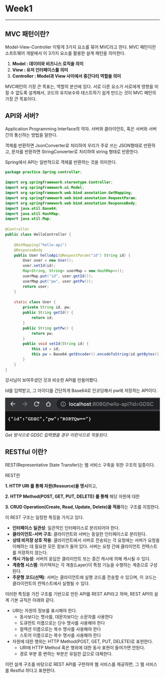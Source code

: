 # Week1

---

## MVC 패턴이란?

Model-View-Controller 이렇게 3가지 요소를 묶어 MVC라고 한다. MVC 패턴이란 소프트웨어 개발에서 이 3가지 요소를 활용한 설계 패턴을 의미한다.

1. **Model : 데이터와 비즈니스 로직을 의미**
2. **View : 유저 인터페이스를 의미**
3. **Controller : Model과 View 사이에서 중간다리 역할을 의미**

MVC패턴의 가장 큰 목표는, 역할의 분산에 있다. 서로 다른 요소가 서로에게 영향을 미칠 수 없도록 설계해서, 코드의 유지보수와 테스트하기 쉽게 만드는 것이 MVC 패턴의 가장 큰 목표이다.

## API와 서버?

Application Programming Interface의 약자. 서버와 클라이언트, 혹은 서버와 서버간의 통신하는 방법을 말한다.

객체를 반환하면 JsonConverter로 처리하여 우리가 주로 쓰는 JSON형태로 반환하고, 문자를 반환하면 StringConverter로 처리하여 string 형태로 반환한다.

Spring에서 API는 일반적으로 객체를 반환하는 것을 의미한다.

```java
package practice.Spring.controller;

import org.springframework.stereotype.Controller;
import org.springframework.ui.Model;
import org.springframework.web.bind.annotation.GetMapping;
import org.springframework.web.bind.annotation.RequestParam;
import org.springframework.web.bind.annotation.ResponseBody;
import java.util.Base64;
import java.util.HashMap;
import java.util.Map;

@Controller
public class HelloController {

    @GetMapping("hello-api")
    @ResponseBody
    public User helloApi(@RequestParam("id") String id) {
        User user = new User();
        user.setId(id);
        Map<String, String> userMap = new HashMap<>();
        userMap.put("id", user.getId());
        userMap.put("pw", user.getPw());
        return user;
    }

    static class User {
        private String id, pw;
        public String getId() {
            return id;
        }
        public String getPw() {
            return pw;
        }
        public void setId(String id) {
            this.id = id;
            this.pw = Base64.getEncoder().encodeToString(id.getBytes());
        }
    }
}
```

강사님이 보여주셨던 것과 비슷한 API를 만들어봤다.

Id를 입력받고, 그 아이디를 간단하게 Base64로 인코딩해서 pw에 저장하는 API이다.

![Untitled](WIL1.png)
*Get 방식으로 GDSC 입력했을 경우 이런식으로 작동된다.*

## RESTful 이란?

REST(Representative State Transfer)는 웹 서비스 구축을 위한 구조의 일종이다. 

REST란 

**1. HTTP URI 를 통해 자원(Resource)을 명시**하고, 

**2. HTTP Method(POST, GET, PUT, DELETE) 를 통해** 해당 자원에 대한 

**3. CRUD Operation(Create, Read, Update, Delete)을 적용**하는 구조를 지칭한다.

이 REST 구조는 일정한 특징을 가지고 있다.

- **인터페이스 일관성**: 일관적인 인터페이스로 분리되어야 한다.
- **클라이언트-서버 구조**: 클라이언트와 서버는 동일한 인터페이스로 분리된다.
- **상태 비저장 상호 작용**: 클라이언트에서 서버로 전송되는 각 요청에는 서버가 요청을 이해하는 데 필요한 모든 정보가 들어 있다. 서버는 요청 간에 클라이언트 컨텍스트를 저장하지 않는다.
- **캐시 가능성**: 서버의 응답은 클라이언트 또는 중간 캐시에 의해 캐시될 수 있다.
- **계층형 시스템**: 아키텍처는 각 계층(Layer)이 특정 기능을 수행하는 계층으로 구성된다.
- **주문형 코드(선택)**: 서버는 클라이언트에 실행 코드를 전송할 수 있으며, 이 코드는 클라이언트의 컨텍스트에서 실행될 수 있다.

이러한 특징을 가진 구조를 기반으로 만든 API를 REST API라고 하며, REST API의 설계 기본 규칙은 아래와 같다.

- URI는 자원의 정보를 표시해야 한다.
    - 동사보다는 명사를, 대문자보다는 소문자를 사용한다
    - 도큐먼트 이름으로는 단수 명사를 사용해야 한다
    - 컬렉션 이름으로는 복수 명사를 사용해야 한다
    - 스토어 이름으로는 복수 명사를 사용해야 한다
- 자원에 대한 행위는 HTTP Method(POST, GET, PUT, DELETE)로 표현한다.
    - URI에 HTTP Method 혹은 행위에 대한 동사 표현이 들어가면 안된다.
    - 경로 부분 중 변하는 부분은 유일한 값으로 대체한다.

이런 설계 구조를 바탕으로 REST API를 구현하여 웹 서비스를 제공하면, 그 웹 서비스를 Restful 하다고 표현한다.
